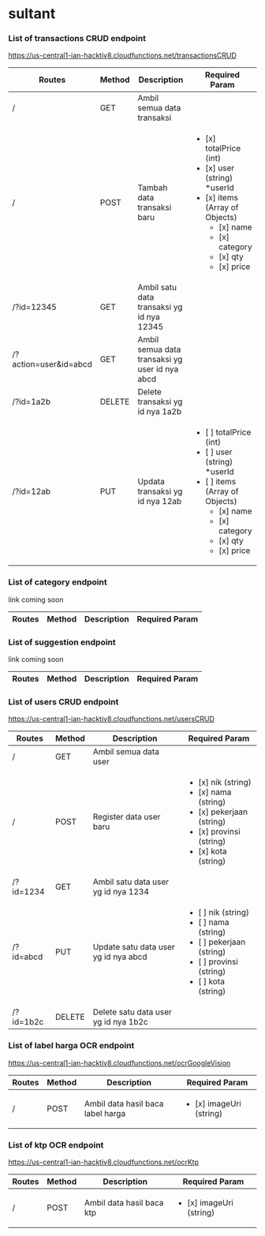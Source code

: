 # sultant

### List of transactions CRUD endpoint
https://us-central1-ian-hacktiv8.cloudfunctions.net/transactionsCRUD

| Routes       | Method | Description | Required Param |
|--------------|--------|-------------|----------------|
|/   |GET    |Ambil semua data transaksi      | |
|/   |POST    |Tambah data transaksi baru      |<ul><li>[x] totalPrice (int)</li><li>[x] user (string) *userId </li><li>[x] items (Array of Objects) <ul><li>[x] name</li><li>[x] category</li><li>[x] qty</li><li>[x] price</li></ul></li></ul>           |
|/?id=12345   |GET    |Ambil satu data transaksi yg id nya 12345      |               |
|/?action=user&id=abcd   |GET    |Ambil semua data transaksi yg user id nya abcd      |               |
|/?id=1a2b   |DELETE    |Delete transaksi yg id nya 1a2b      |               |
|/?id=12ab   |PUT    |Updata transaksi yg id nya 12ab      |<ul><li>[ ] totalPrice (int) </li><li>[ ] user (string) *userId </li><li>[ ] items (Array of Objects) <ul><li>[x] name</li><li>[x] category</li><li>[x] qty</li><li>[x] price</li></ul></li></ul>                |

### List of category endpoint
link coming soon

| Routes       | Method | Description | Required Param |
|--------------|--------|-------------|----------------|

### List of suggestion endpoint
link coming soon

| Routes       | Method | Description | Required Param |
|--------------|--------|-------------|----------------|

### List of users CRUD endpoint
https://us-central1-ian-hacktiv8.cloudfunctions.net/usersCRUD

| Routes       | Method | Description | Required Param |
|--------------|--------|-------------|----------------|
|/   |GET    |Ambil semua data user      | |
|/   |POST    |Register data user baru     | <ul><li>[x] nik (string)</li><li>[x] nama (string)</li><li>[x] pekerjaan (string)</li><li>[x] provinsi (string)</li><li>[x] kota (string)</li></ul> |
|/?id=1234   |GET    |Ambil satu data user yg id nya 1234    | |
|/?id=abcd   |PUT    |Update satu data user yg id nya abcd    |<ul><li>[ ] nik (string)</li><li>[ ] nama (string)</li><li>[ ] pekerjaan (string)</li><li>[ ] provinsi (string)</li><li>[ ] kota (string)</li></ul> |
|/?id=1b2c   |DELETE    |Delete satu data user yg id nya 1b2c    | |

### List of label harga OCR endpoint
https://us-central1-ian-hacktiv8.cloudfunctions.net/ocrGoogleVision

| Routes       | Method | Description | Required Param |
|--------------|--------|-------------|----------------|
|/   |POST    |Ambil data hasil baca label harga      |<ul><li>[x] imageUri (string) </li> |
  
### List of ktp OCR endpoint

https://us-central1-ian-hacktiv8.cloudfunctions.net/ocrKtp

| Routes       | Method | Description | Required Param |
|--------------|--------|-------------|----------------|
|/   |POST    |Ambil data hasil baca ktp      |<ul><li>[x] imageUri (string) </li> |
